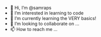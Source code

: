 - 👋 Hi, I’m @samraps
- 👀 I’m interested in learning to code
- 🌱 I’m currently learning the VERY basics!
- 💞️ I’m looking to collaborate on ...
- 📫 How to reach me ...

<!---
samraps/samraps is a ✨ special ✨ repository because its `README.md` (this file) appears on your GitHub profile.
You can click the Preview link to take a look at your changes.
--->
